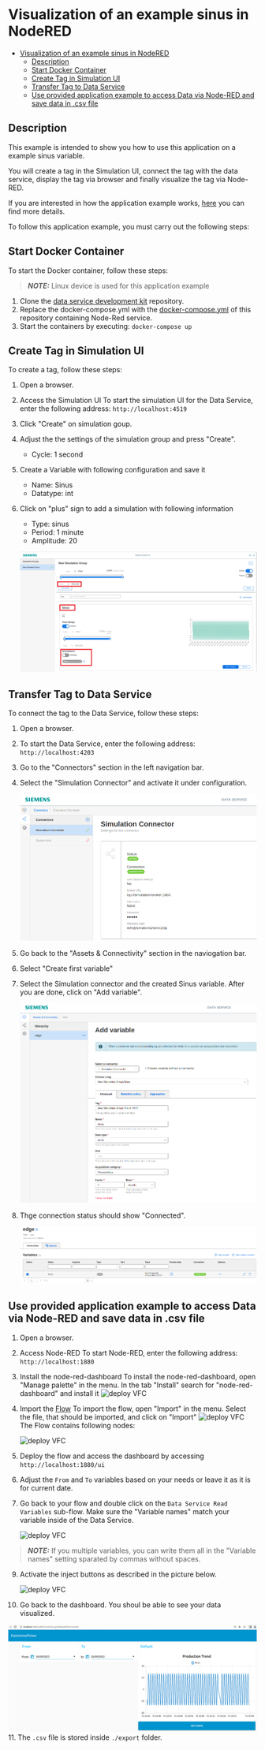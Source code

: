 # Visualization of an example sinus in NodeRED

- [Visualization of an example sinus in NodeRED](#visualization-of-an-example-sinus-in-nodered)
  - [Description](#description)
  - [Start Docker Container](#start-docker-container)
  - [Create Tag in Simulation UI](#create-tag-in-simulation-ui)
  - [Transfer Tag to Data Service](#transfer-tag-to-data-service)
  - [Use provided application example to access Data via Node-RED and save data in .csv file](#use-provided-application-example-to-access-data-via-node-red-and-save-data-in-csv-file)
  
## Description

This example is intended to show you how to use this application on a example sinus variable.

You will create a tag in the Simulation UI, connect the tag with the data service, display the tag via browser and finally visualize the tag via Node-RED.

If you are interested in how the application example works, [here](./Implementation.md) you can find more details.

To follow this application example, you must carry out the following steps:

## Start Docker Container

To start the Docker container, follow these steps:

 > **_NOTE:_**  Linux device is used for this application example

1. Clone the [data service development kit](https://github.com/industrial-edge/data-service-development-kit) repository. 
2. Replace the docker-compose.yml with the [docker-compose.yml](../docker-compose.yml) of this repository containing Node-Red service.
3. Start the containers by executing: `docker-compose up`

## Create Tag in Simulation UI

To create a tag, follow these steps:

1. Open a browser.
2. Access the Simulation UI
   To start the simulation UI for the Data Service, enter the following address: `http://localhost:4519`
3. Click "Create" on simulation goup. 
4. Adjust the the settings of the simulation group and press "Create". 
   - Cycle: 1 second
5. Create a Variable with following configuration and save it
   - Name: Sinus
   - Datatype: int

6. Click on "plus" sign to add a simulation with following information
   - Type: sinus
   - Period: 1 minute
   - Amplitude: 20

   ![deploy VFC](../docs/graphics/simulation.PNG)

## Transfer Tag to Data Service

To connect the tag to the Data Service, follow these steps:

1. Open a browser.
2. To start the Data Service, enter the following address: `http://localhost:4203`
3. Go to the "Connectors" section in the left navigation bar. 
4. Select the "Simulation Connector" and activate it under configuration. 

   ![deploy VFC](../docs/graphics/simulationconnector.PNG)

5. Go back to the "Assets & Connectivity" section in the naviogation bar. 
6. Select "Create first variable"
7. Select the Simulation connector and the created Sinus variable. After you are done, click on "Add variable". 

   ![deploy VFC](../docs/graphics/addvariable.PNG)

8. Thge connection status should show "Connected". 

   ![deploy VFC](../docs/graphics/variableconnected.PNG)

## Use provided application example to access Data via Node-RED and save data in .csv file

1. Open a browser.
2. Access Node-RED
   To start Node-RED, enter the following address: `http://localhost:1880`
3. Install the node-red-dashboard
   To install the node-red-dashboard, open "Manage palette" in the menu. In the tab "Install" search for "node-red-dashboard" and install it
   ![deploy VFC](../docs/graphics/nodeRED-install.png)
5. Import the [Flow](../src/flows.json)
   To import the flow, open "Import" in the menu. Select the file, that should be imported, and click on "Import"
   ![deploy VFC](../docs/graphics/nodeRED-import.png)
   The Flow contains following nodes:

   ![deploy VFC](../docs/graphics/flow_nodes.PNG)
6. Deploy the flow and access the dashboard by accessing `http://localhost:1880/ui`
7. Adjust the `From` and `To` variables based on your needs or leave it as it is for current date. 
8. Go back to your flow and double click on the `Data Service Read Variables` sub-flow. Make sure the "Variable names" match your variable inside of the Data Service. 

   ![deploy VFC](../docs/graphics/sub-flow-settings.PNG)

 > **_NOTE:_**  If you multiple variables, you can write them all in the "Variable names" setting sparated by commas without spaces.

9. Activate the inject buttons as described in the picture below.

   ![deploy VFC](../docs/graphics/activate-flow.PNG)
10. Go back to the dashboard. You shoul be able to see your data visualized.

   ![deploy VFC](../docs/graphics/data-visual.PNG)
11. The `.csv` file is stored inside `./export` folder.
